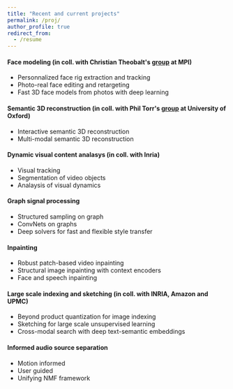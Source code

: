 ```yaml
---
title: "Recent and current projects"
permalink: /proj/
author_profile: true
redirect_from:
  - /resume
---
```




#### Face modeling (in coll. with Christian Theobalt's [group](http://gvv.mpi-inf.mpg.de/) at MPI)
* Personnalized face rig extraction and tracking
* Photo-real face editing and retargeting
* Fast 3D face models from photos with deep learning

#### Semantic 3D reconstruction (in coll. with Phil Torr's [group](http://www.robots.ox.ac.uk/~tvg/) at University of Oxford) 
* Interactive semantic 3D reconstruction
* Multi-modal semantic 3D reconstruction

#### Dynamic visual content analasys (in coll. with Inria) 
* Visual tracking
* Segmentation of video objects
* Analaysis of visual dynamics

#### Graph signal processing
* Structured sampling on graph
* ConvNets on graphs
* Deep solvers for fast and flexible style transfer

#### Inpainting
* Robust patch-based video inpainting
* Structural image inpainting with context encoders
* Face and speech inpainting

#### Large scale indexing and sketching (in coll. with INRIA, Amazon and UPMC)
* Beyond product quantization for image indexing
* Sketching for large scale unsupervised learning
* Cross-modal search with deep text-semantic embeddings 

#### Informed audio source separation
* Motion informed
* User guided
* Unifying NMF framework 

